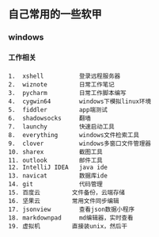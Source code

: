 ## 自己常用的一些软甲

### windows

####    工作相关

	1.  xshell 		 	登录远程服务器
	2.  wiznote 		日常工作笔记
	3.	pycharm			日常工作脚本编写
	4.	cygwin64		windows下模拟linux环境
	5.	fiddler			app端测试
	6.	shadowsocks		翻墙
	7.	launchy			快速启动工具
	8.	everything		windows文件检索工具
	9.	clover			windows多窗口文件管理器
	10.	sharex			截图工具
	11.	outlook			邮件工具
	12. IntelliJ IDEA	java ide
	13.	navicat			数据库ide
	14.	git				代码管理
	15. 百度云			文件备份，云端存储
	16.	坚果云			常用文件同步编辑
	17.	jsonview		查看json数据小程序
	18.	markdownpad  	md编辑器，实时查看
	19.	虚拟机			直接装unix，然后干
	